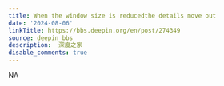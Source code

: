 ```yaml
---
title: When the window size is reducedthe details move out
date: '2024-08-06'
linkTitle: https://bbs.deepin.org/en/post/274349
source: deepin_bbs
description:  深度之家 
disable_comments: true
---
```

NA

